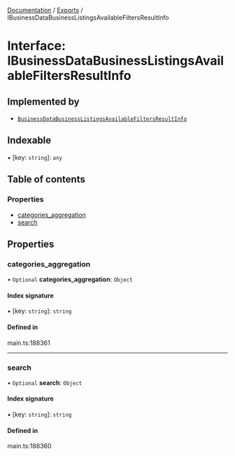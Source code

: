 [Documentation](../README.md) / [Exports](../modules.md) / IBusinessDataBusinessListingsAvailableFiltersResultInfo

# Interface: IBusinessDataBusinessListingsAvailableFiltersResultInfo

## Implemented by

- [`BusinessDataBusinessListingsAvailableFiltersResultInfo`](../classes/BusinessDataBusinessListingsAvailableFiltersResultInfo.md)

## Indexable

▪ [key: `string`]: `any`

## Table of contents

### Properties

- [categories\_aggregation](IBusinessDataBusinessListingsAvailableFiltersResultInfo.md#categories_aggregation)
- [search](IBusinessDataBusinessListingsAvailableFiltersResultInfo.md#search)

## Properties

### categories\_aggregation

• `Optional` **categories\_aggregation**: `Object`

#### Index signature

▪ [key: `string`]: `string`

#### Defined in

main.ts:188361

___

### search

• `Optional` **search**: `Object`

#### Index signature

▪ [key: `string`]: `string`

#### Defined in

main.ts:188360
